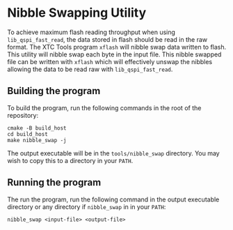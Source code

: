 # Nibble Swapping Utility

To achieve maximum flash reading throughput when using `lib_qspi_fast_read`, the data stored in flash should be read in the raw format. The XTC Tools program `xflash` will nibble swap data written to flash.  
This utility will nibble swap each byte in the input file. This nibble swapped file can be written with `xflash` which will effectively unswap the nibbles allowing the data to be read raw with `lib_qspi_fast_read`.

## Building the program

To build the program, run the following commands in the root of the repository:

    cmake -B build_host
    cd build_host
    make nibble_swap -j

The output executable will be in the `tools/nibble_swap` directory.  You may wish to copy this to a directory in your `PATH`.

## Running the program

The run the program, run the following command in the output executable directory or any directory if `nibble_swap` in in your `PATH`:

    nibble_swap <input-file> <output-file>